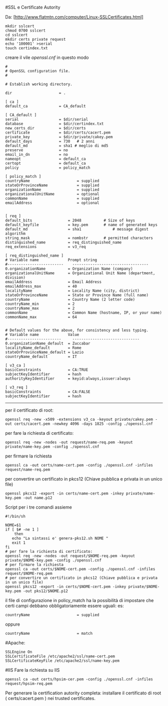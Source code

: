 #SSL e Certificate Autority

Da: [http://www.flatmtn.com/computer/Linux-SSLCertificates.html]

    mkdir sslcert
    chmod 0700 sslcert
    cd sslcert
    mkdir certs private request
    echo '100001' >serial
    touch certindex.txt

creare il vile _openssl.cnf_ in questo modo 

```
#
# OpenSSL configuration file.
#

# Establish working directory.

dir						= .

[ ca ]
default_ca				= CA_default

[ CA_default ]
serial					= $dir/serial
database				= $dir/certindex.txt
new_certs_dir			= $dir/certs
certificate		    	= $dir/certs/cacert.pem
private_key			    = $dir/private/cakey.pem
default_days			= 730   # 2 anni
default_md				= sha1 # meglio di md5
preserve				= no
email_in_dn		    	= no
nameopt				    = default_ca
certopt				    = default_ca
policy					= policy_match

[ policy_match ]
countryName                     = supplied
stateOrProvinceName             = supplied
organizationName                = supplied
organizationalUnitName          = optional
commonName                      = supplied
emailAddress                    = optional


[ req ]
default_bits				= 2048			# Size of keys
default_keyfile			    = key.pem		# name of generated keys
default_md					= sha1				# message digest algorithm
string_mask				    = nombstr		# permitted characters
distinguished_name		    = req_distinguished_name
req_extensions			    = v3_req

[ req_distinguished_name ]
# Variable name				Prompt string
#-------------------------	  ----------------------------------
0.organizationName			= Organization Name (company)
organizationalUnitName		= Organizational Unit Name (department, division)
emailAddress				= Email Address
emailAddress_max			= 40
localityName				= Locality Name (city, district)
stateOrProvinceName			= State or Province Name (full name)
countryName				    = Country Name (2 letter code)
countryName_min				= 2
countryName_max				= 2
commonName				    = Common Name (hostname, IP, or your name)
commonName_max				= 64


# Default values for the above, for consistency and less typing.
# Variable name				Value
#------------------------	  ------------------------------
0.organizationName_default	= Zuccabar
localityName_default		= Rome
stateOrProvinceName_default	= Lazio
countryName_default			= IT

[ v3_ca ]
basicConstraints			= CA:TRUE
subjectKeyIdentifier		= hash
authorityKeyIdentifier		= keyid:always,issuer:always

[ v3_req ]
basicConstraints			= CA:FALSE
subjectKeyIdentifier		= hash
```

-----

per il certificato di root:

    openssl req -new -x509 -extensions v3_ca -keyout private/cakey.pem -out certs/cacert.pem -newkey 4096 -days 1825 -config ./openssl.cnf

per fare la richiesta di certificato:

    openssl req -new -nodes -out request/name-req.pem -keyout private/name-key.pem -config ./openssl.cnf

per firmare la richiesta

    openssl ca -out certs/name-cert.pem -config ./openssl.cnf -infiles request/name-req.pem

per convertire un certificato in pkcs12 (Chiave pubblica e privata in un unico file)

    openssl pkcs12 -export -in certs/name-cert.pem -inkey private/name-key.pem -out name.p12


Script per i tre comandi assieme

```
#!/bin/sh

NOME=$1
if [ $# -ne 1 ]
    then
   echo "La sintassi e' genera-pks12.sh NOME "
   exit 1
fi
# per fare la richiesta di certificato:
openssl req -new -nodes -out request/$NOME-req.pem -keyout private/$NOME-key.pem -config ./openssl.cnf
# per firmare la richiesta
openssl ca -out certs/$NOME-cert.pem -config ./openssl.cnf -infiles request/$NOME-req.pem
# per convertire un certificato in pkcs12 (Chiave pubblica e privata in un unico file)
openssl pkcs12 -export -in certs/$NOME-cert.pem -inkey private/$NOME-key.pem -out pks12/$NOME.p12
```

il file di configurazione in policy_match ha la possibilità di impostare che certi campi debbano obbligatoriamente essere uguali:
es: 

    countryName                     = supplied

oppure

    countryName                     = match



#Apache:

    SSLEngine On
    SSLCertificateFile /etc/apache2/ssl/name-cert.pem
    SSLCertificateKeyFile /etc/apache2/ssl/name-key.pem




#IIS
Fare la richiesta su IIS

    openssl ca -out certs/hpsim-cer.pem -config ./openssl.cnf -infiles request/hpsim-req.pem


Per generare la certification autority completa: installare il certificato di root ( certs/cacert.pem ) nei trusted certificates. 
